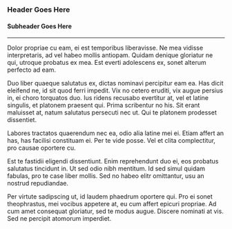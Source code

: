 ### Header Goes Here
#### Subheader Goes Here
---

Dolor propriae cu eam, ei est temporibus liberavisse. Ne mea vidisse interpretaris, ad vel habeo mollis antiopam. Quidam denique gloriatur ne qui, utroque probatus ex mea. Est everti adolescens ex, sonet alterum perfecto ad eam.

Duo liber quaeque salutatus ex, dictas nominavi percipitur eam ea. Has dicit eleifend ne, id sit quod ferri impedit. Vix no cetero eruditi, vix augue persius in, ei choro torquatos duo. Ius ridens recusabo evertitur at, vel et latine singulis, et platonem praesent qui. Prima scribentur no his. Sit erant maluisset at, natum salutatus persecuti nec ut. Qui te platonem prodesset dissentiet.

Labores tractatos quaerendum nec ea, odio alia latine mei ei. Etiam affert an has, has facilisi constituam ei. Per te vide posse. Vel et clita complectitur, pro causae oportere cu.

Est te fastidii eligendi dissentiunt. Enim reprehendunt duo ei, eos probatus salutatus tincidunt in. Ut sed odio nibh mentitum. Id sed simul quidam fabulas, pro te case liber mollis. Sed no habeo elitr omittantur, usu an nostrud repudiandae.

Per virtute sadipscing ut, id laudem phaedrum oportere qui. Pro ei sonet theophrastus, mei vocibus appetere at, eu cum affert epicuri propriae. Ad cum amet consequat gloriatur, sed te modus augue. Discere nominati at vis. Sed ne percipit atomorum imperdiet.

